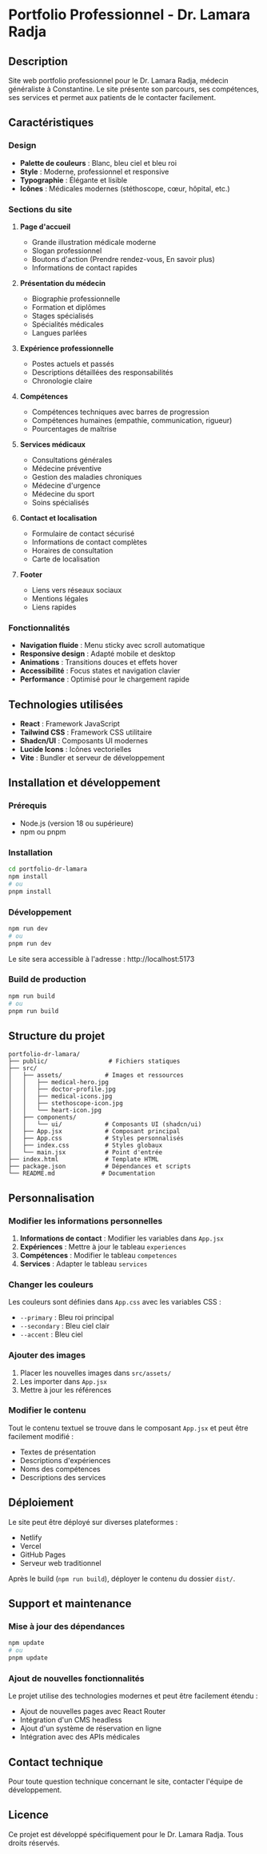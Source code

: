 # Portfolio Professionnel - Dr. Lamara Radja

## Description

Site web portfolio professionnel pour le Dr. Lamara Radja, médecin généraliste à Constantine. Le site présente son parcours, ses compétences, ses services et permet aux patients de le contacter facilement.

## Caractéristiques

### Design
- **Palette de couleurs** : Blanc, bleu ciel et bleu roi
- **Style** : Moderne, professionnel et responsive
- **Typographie** : Élégante et lisible
- **Icônes** : Médicales modernes (stéthoscope, cœur, hôpital, etc.)

### Sections du site

1. **Page d'accueil**
   - Grande illustration médicale moderne
   - Slogan professionnel
   - Boutons d'action (Prendre rendez-vous, En savoir plus)
   - Informations de contact rapides

2. **Présentation du médecin**
   - Biographie professionnelle
   - Formation et diplômes
   - Stages spécialisés
   - Spécialités médicales
   - Langues parlées

3. **Expérience professionnelle**
   - Postes actuels et passés
   - Descriptions détaillées des responsabilités
   - Chronologie claire

4. **Compétences**
   - Compétences techniques avec barres de progression
   - Compétences humaines (empathie, communication, rigueur)
   - Pourcentages de maîtrise

5. **Services médicaux**
   - Consultations générales
   - Médecine préventive
   - Gestion des maladies chroniques
   - Médecine d'urgence
   - Médecine du sport
   - Soins spécialisés

6. **Contact et localisation**
   - Formulaire de contact sécurisé
   - Informations de contact complètes
   - Horaires de consultation
   - Carte de localisation

7. **Footer**
   - Liens vers réseaux sociaux
   - Mentions légales
   - Liens rapides

### Fonctionnalités

- **Navigation fluide** : Menu sticky avec scroll automatique
- **Responsive design** : Adapté mobile et desktop
- **Animations** : Transitions douces et effets hover
- **Accessibilité** : Focus states et navigation clavier
- **Performance** : Optimisé pour le chargement rapide

## Technologies utilisées

- **React** : Framework JavaScript
- **Tailwind CSS** : Framework CSS utilitaire
- **Shadcn/UI** : Composants UI modernes
- **Lucide Icons** : Icônes vectorielles
- **Vite** : Bundler et serveur de développement

## Installation et développement

### Prérequis
- Node.js (version 18 ou supérieure)
- npm ou pnpm

### Installation
```bash
cd portfolio-dr-lamara
npm install
# ou
pnpm install
```

### Développement
```bash
npm run dev
# ou
pnpm run dev
```

Le site sera accessible à l'adresse : http://localhost:5173

### Build de production
```bash
npm run build
# ou
pnpm run build
```

## Structure du projet

```
portfolio-dr-lamara/
├── public/                 # Fichiers statiques
├── src/
│   ├── assets/            # Images et ressources
│   │   ├── medical-hero.jpg
│   │   ├── doctor-profile.jpg
│   │   ├── medical-icons.jpg
│   │   ├── stethoscope-icon.jpg
│   │   └── heart-icon.jpg
│   ├── components/
│   │   └── ui/            # Composants UI (shadcn/ui)
│   ├── App.jsx            # Composant principal
│   ├── App.css            # Styles personnalisés
│   ├── index.css          # Styles globaux
│   └── main.jsx           # Point d'entrée
├── index.html             # Template HTML
├── package.json           # Dépendances et scripts
└── README.md             # Documentation
```

## Personnalisation

### Modifier les informations personnelles

1. **Informations de contact** : Modifier les variables dans `App.jsx`
2. **Expériences** : Mettre à jour le tableau `experiences`
3. **Compétences** : Modifier le tableau `competences`
4. **Services** : Adapter le tableau `services`

### Changer les couleurs

Les couleurs sont définies dans `App.css` avec les variables CSS :
- `--primary` : Bleu roi principal
- `--secondary` : Bleu ciel clair
- `--accent` : Bleu ciel

### Ajouter des images

1. Placer les nouvelles images dans `src/assets/`
2. Les importer dans `App.jsx`
3. Mettre à jour les références

### Modifier le contenu

Tout le contenu textuel se trouve dans le composant `App.jsx` et peut être facilement modifié :
- Textes de présentation
- Descriptions d'expériences
- Noms des compétences
- Descriptions des services

## Déploiement

Le site peut être déployé sur diverses plateformes :
- Netlify
- Vercel
- GitHub Pages
- Serveur web traditionnel

Après le build (`npm run build`), déployer le contenu du dossier `dist/`.

## Support et maintenance

### Mise à jour des dépendances
```bash
npm update
# ou
pnpm update
```

### Ajout de nouvelles fonctionnalités
Le projet utilise des technologies modernes et peut être facilement étendu :
- Ajout de nouvelles pages avec React Router
- Intégration d'un CMS headless
- Ajout d'un système de réservation en ligne
- Intégration avec des APIs médicales

## Contact technique

Pour toute question technique concernant le site, contacter l'équipe de développement.

## Licence

Ce projet est développé spécifiquement pour le Dr. Lamara Radja. Tous droits réservés.

